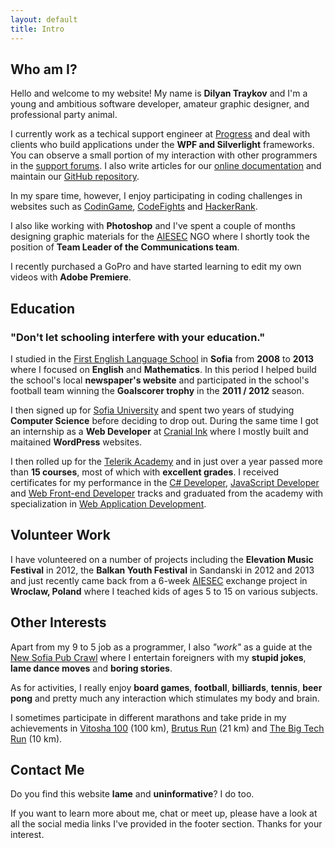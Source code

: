 ```yaml
---
layout: default
title: Intro
---
```


## <i class="fa fa-question-circle" aria-hidden="true"></i> Who am I?

Hello and welcome to my website! My name is **Dilyan Traykov** and I'm a young and ambitious software developer, amateur graphic designer, and professional party animal.

I currently work as a techical support engineer at [Progress](https://www.progress.com/) and deal with clients who build applications under the **WPF and Silverlight** frameworks. You can observe a small portion of my interaction with other programmers in the [support forums](https://www.telerik.com/forums/wpf). I also write articles for our [online documentation](https://docs.telerik.com/devtools/wpf/introduction) and maintain our [GitHub repository](https://github.com/telerik/xaml-docs).

In my spare time, however, I enjoy participating in coding challenges in websites such as [CodinGame](https://www.codingame.com/profile/aeba2564473c943a5c7e7799b2122b940304311), [CodeFights](https://codefights.com/profile/dTraykov) and [HackerRank](https://www.hackerrank.com/dtraykov94).

I also like working with **Photoshop** and I've spent a couple of months designing graphic materials for the [AIESEC](http://aiesec.bg/) NGO where I shortly took the position of **Team Leader of the Communications team**.

I recently purchased a GoPro and have started learning to edit my own videos with **Adobe Premiere**.

## <i class="fa fa-graduation-cap" aria-hidden="true"></i> Education

### "Don't let schooling interfere with your education."

I studied in the [First English Language School](https://www.fels-sofia.org/) in **Sofia** from **2008** to **2013** where I focused on **English** and **Mathematics**. In this period I helped build the school's local **newspaper's website** and participated in the school's football team winning the **Goalscorer trophy** in the **2011 / 2012** season.

I then signed up for [Sofia University](https://www.uni-sofia.bg/) and spent two years of studying **Computer Science** before deciding to drop out. During the same time I got an internship as a **Web Developer** at [Cranial Ink](https://www.cranialink.com/) where I mostly built and maitained **WordPress** websites.

I then rolled up for the [Telerik Academy](http://telerikacademy.com/) and in just over a year passed more than **15 courses**, most of which with **excellent grades**. I received certificates for my performance in the [C# Developer](http://my.telerikacademy.com/certificates/View/1587/30ce1177?lipi=urn%3Ali%3Apage%3Ad_flagship3_profile_view_base%3BDu16QdihQg%2BghoNEhjQIWw%3D%3D), [JavaScript Developer](http://my.telerikacademy.com/certificates/View/1684/dc9899b8?lipi=urn%3Ali%3Apage%3Ad_flagship3_profile_view_base%3BDu16QdihQg%2BghoNEhjQIWw%3D%3D) and [Web Front-end Developer](http://my.telerikacademy.com/certificates/View/2179/d3b5390d?lipi=urn%3Ali%3Apage%3Ad_flagship3_profile_view_base%3BDu16QdihQg%2BghoNEhjQIWw%3D%3D) tracks and graduated from the academy with specialization in [Web Application Development](http://my.telerikacademy.com/certificates/View/1783/0b31ed0f?lipi=urn%3Ali%3Apage%3Ad_flagship3_profile_view_base%3BDu16QdihQg%2BghoNEhjQIWw%3D%3D).

## <i class="fa fa-hands-helping" aria-hidden="true"></i> Volunteer Work

I have volunteered on a number of projects including the **Elevation Music Festival** in 2012, the **Balkan Youth Festival** in Sandanski in 2012 and 2013 and just recently came back from a 6-week [AIESEC](http://aiesec.bg/) exchange project in **Wroclaw, Poland** where I teached kids of ages 5 to 15 on various subjects. 

## <i class="fa fa-beer" aria-hidden="true"></i> Other Interests

Apart from my 9 to 5 job as a programmer, I also *"work"* as a guide at the [New Sofia Pub Crawl](http://www.thenewsofiapubcrawl.com/) where I entertain foreigners with my **stupid jokes**, **lame dance moves** and **boring stories**.

As for activities, I really enjoy **board games**, **football**, **billiards**, **tennis**, **beer pong** and pretty much any interaction which stimulates my body and brain.

I sometimes participate in different marathons and take pride in my achievements in [Vitosha 100](http://vitosha100km.bg/) (100 km), [Brutus Run](http://brutusrun.com/) (21 km) and [The Big Tech Run](http://techrun.bg/the-big-tech-run/) (10 km).

## <i class="fa fa-envelope" aria-hidden="true"></i> Contact Me

Do you find this website **lame** and **uninformative**? I do too.

If you want to learn more about me, chat or meet up, please have a look at all the social media links I've provided in the footer section. Thanks for your interest.
